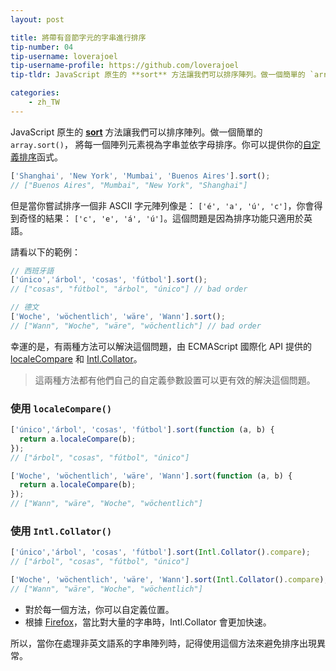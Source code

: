 ```yaml
---
layout: post

title: 將帶有音節字元的字串進行排序
tip-number: 04
tip-username: loverajoel
tip-username-profile: https://github.com/loverajoel
tip-tldr: JavaScript 原生的 **sort** 方法讓我們可以排序陣列。做一個簡單的 `array.sort()`， 將每一個陣列元素視為字串並依字母排序。但是當你嘗試排序一個非 ASCII 字元陣列時，你會得到一個奇怪的結果。

categories:
    - zh_TW
---
```


JavaScript 原生的 **[sort](https://developer.mozilla.org/en-US/docs/Web/JavaScript/Reference/Global_Objects/Array/sort)** 方法讓我們可以排序陣列。做一個簡單的 `array.sort()`， 將每一個陣列元素視為字串並依字母排序。你可以提供你的[自定義排序](https://developer.mozilla.org/en-US/docs/Web/JavaScript/Reference/Global_Objects/Array/sort#Parameters)函式。

```javascript
['Shanghai', 'New York', 'Mumbai', 'Buenos Aires'].sort();
// ["Buenos Aires", "Mumbai", "New York", "Shanghai"]
```

但是當你嘗試排序一個非 ASCII 字元陣列像是： `['é', 'a', 'ú', 'c']`，你會得到奇怪的結果： `['c', 'e', 'á', 'ú']`。這個問題是因為排序功能只適用於英語。

請看以下的範例：

```javascript
// 西班牙語
['único','árbol', 'cosas', 'fútbol'].sort();
// ["cosas", "fútbol", "árbol", "único"] // bad order

// 德文
['Woche', 'wöchentlich', 'wäre', 'Wann'].sort();
// ["Wann", "Woche", "wäre", "wöchentlich"] // bad order
```

幸運的是，有兩種方法可以解決這個問題，由 ECMAScript 國際化 API 提供的 [localeCompare](https://developer.mozilla.org/en-US/docs/Web/JavaScript/Reference/Global_Objects/String/localeCompare) 和 [Intl.Collator](https://developer.mozilla.org/en-US/docs/Web/JavaScript/Reference/Global_Objects/Collator)。

> 這兩種方法都有他們自己的自定義參數設置可以更有效的解決這個問題。

### 使用 `localeCompare()`

```javascript
['único','árbol', 'cosas', 'fútbol'].sort(function (a, b) {
  return a.localeCompare(b);
});
// ["árbol", "cosas", "fútbol", "único"]

['Woche', 'wöchentlich', 'wäre', 'Wann'].sort(function (a, b) {
  return a.localeCompare(b);
});
// ["Wann", "wäre", "Woche", "wöchentlich"]
```

### 使用 `Intl.Collator()`

```javascript
['único','árbol', 'cosas', 'fútbol'].sort(Intl.Collator().compare);
// ["árbol", "cosas", "fútbol", "único"]

['Woche', 'wöchentlich', 'wäre', 'Wann'].sort(Intl.Collator().compare);
// ["Wann", "wäre", "Woche", "wöchentlich"]
```

- 對於每一個方法，你可以自定義位置。
- 根據 [Firefox](https://developer.mozilla.org/en-US/docs/Web/JavaScript/Reference/Global_Objects/String/localeCompare#Performance)，當比對大量的字串時，Intl.Collator 會更加快速。

所以，當你在處理非英文語系的字串陣列時，記得使用這個方法來避免排序出現異常。
